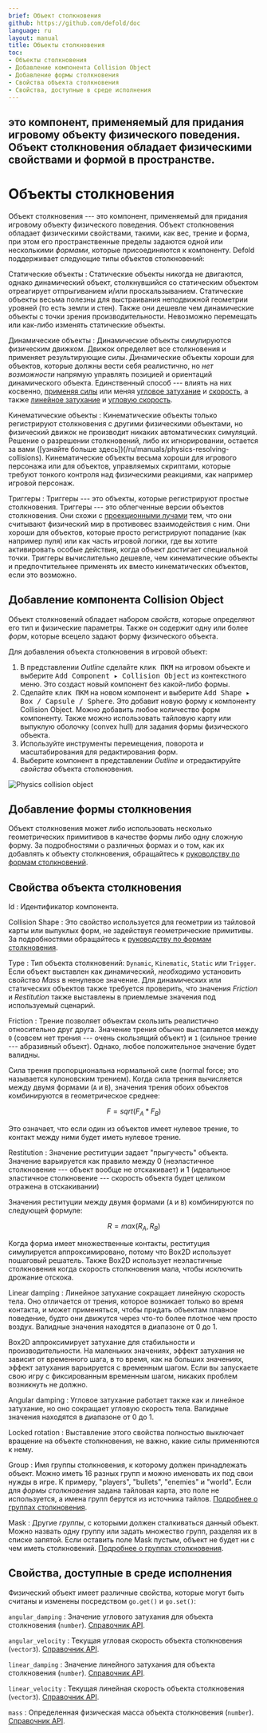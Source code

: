 ```yaml
---
brief: Объект столкновения
github: https://github.com/defold/doc
language: ru
layout: manual
title: Объекты столкновения
toc:
- Объекты столкновения
- Добавление компонента Collision Object
- Добавление формы столкновения
- Свойства объекта столкновения
- Свойства, доступные в среде исполнения
---
```


это компонент, применяемый для придания игровому объекту физического поведения. Объект столкновения обладает физическими свойствами и формой в пространстве.
---

# Объекты столкновения

Объект столкновения --- это компонент, применяемый для придания игровому объекту физического поведения. Объект столкновения обладает физическими свойствами, такими, как вес, трение и форма, при этом его пространственные пределы задаются одной или несколькими _формами_, которые присоединяются к компоненту. Defold поддерживает следующие типы объектов столкновений:

Статические объекты
: Статические объекты никогда не двигаются, однако динамический объект, столкнувшийся со статическим объектом отреагирует отпрыгиванием и/или проскальзыванием. Статические объекты весьма полезны для выстраивания неподвижной геометрии уровней (то есть земли и стен). Также они дешевле чем динамические объекты с точки зрения производительности. Невозможно перемещать или как-либо изменять статические объекты.

Динамические объекты
: Динамические объекты симулируются физическим движком. Движок определяет все столкновения и применяет результирующие силы. Динамические объекты хороши для объектов, которые должны вести себя реалистично, но *нет возможности* напрямую управлять позицией и ориентаций динамического объекта. Единственный способ --- влиять на них косвенно, [применяя силы](/ref/physics/#apply_force) или меняя [угловое затухание](/ref/stable/physics/#angular_damping) и [скорость](/ref/stable/physics/#linear_velocity), а также [линейное затухание](/ref/stable/physics/#linear_damping) и [угловую скорость](/ref/stable/physics/#angular_velocity).

Кинематические объекты
: Кинематические объекты только регистрируют столкновения с другими физическими объектами, но физический движок не производит никаких автоматических симуляций. Решение о разрешении столкновений, либо их игнорировании, остается за вами ([узнайте больше здесь])(/ru/manuals/physics-resolving-collisions). Кинематические объекты весьма хороши для игрового персонажа или для объектов, управляемых скриптами, которые требуют тонкого контроля над физическими реакциями, как например игровой персонаж.

Триггеры
: Триггеры --- это объекты, которые регистрируют простые столкновения. Триггеры --- это облегченные версии объектов столкновения. Они схожи с [проекционными лучами](/manuals/physics-ray-cast) тем, что они считывают физический мир в противовес взаимодействия с ним. Они хороши для объектов, которые просто регистрируют попадание (как например пуля) или как часть игровой логики, где вы хотите активировать особые действия, когда объект достигает специальной точки. Триггеры вычислительно дешевле, чем кинематические объекты и предпочтительнее применять их вместо кинематических объектов, если это возможно.


## Добавление компонента Collision Object

Объект столкновений обладает набором *свойств*, которые определяют его тип и физические параметры. Также он содержит одну или более *форм*, которые всецело задают форму физического объекта.

Для добавления объекта столкновения в игровой объект:

1. В представлении *Outline* сделайте <kbd>клик ПКМ</kbd> на игровом объекте и выберите <kbd>Add Component ▸ Collision Object</kbd> из контекстного меню. Это создаст новый компонент без какой-либо формы.
2. Сделайте <kbd>клик ПКМ</kbd> на новом компонент и выберите <kbd>Add Shape ▸ Box / Capsule / Sphere</kbd>. Это добавит новую форму к компоненту Collision Object. Можно добавить любое количество форм компоненту. Также можно использовать тайловую карту или выпуклую оболочку (convex hull) для задания формы физического объекта.
3. Используйте инструменты перемещения, поворота и масштабирования для редактирования форм.
4. Выберите компонент в представлении *Outline* и отредактируйте *свойства* объекта столкновения.

![Physics collision object](/manuals/images/physics/collision_object.png)


## Добавление формы столкновения

Объект столкновения может либо использовать несколько геометрических примитивов в качестве формы либо одну сложную форму. За подробностями о различных формах и о том, как их добавлять к объекту столкновения, обращайтесь к [руководству по формам столкновений](/ru/manuals/physics-shapes).


## Свойства объекта столкновения

Id
: Идентификатор компонента.

Collision Shape
: Это свойство используется для геометрии из тайловой карты или выпуклых форм, не задействуя геометрические примитивы. За подробностями обращайтесь к [руководству по формам столкновения](/ru/manuals/physics-shapes).

Type
: Тип объекта столкновений: `Dynamic`, `Kinematic`, `Static` или `Trigger`. Если объект выставлен как динамический, _необходимо_ установить свойство *Mass* в ненулевое значение. Для динамических или статических объектов также требуется проверить, что значения *Friction* и *Restitution* также выставлены в приемлемые значения под используемый сценарий.

Friction
: Трение позволяет объектам скользить реалистично относительно друг друга. Значение трения обычно выставляется между `0` (совсем нет трения --- очень скользящий объект) и `1` (сильное трение --- абразивный объект). Однако, любое положительное значение будет валидны.

  Сила трения пропорциональна нормальной силе (normal force; это называется кулоновским трением). Когда сила трения вычисляется между двумя формами (`A` и `B`), значения трения обоих объектов комбинируются в геометрическое среднее:

```math
  F = sqrt( F_A * F_B )
```

  Это означает, что если один из объектов имеет нулевое трение, то контакт между ними будет иметь нулевое трение.

Restitution
: Значение реституции задает "прыгучесть" объекта. Значение варьируется как правило между 0 (неэластичное столкновение --- объект вообще не отскакивает) и 1 (идеальное эластичное столкновение --- скорость объекта будет целиком отражена в отскакивании)

  Значения реституции между двумя формами (`A` и `B`) комбинируются по следующей формуле:

```math
  R = max( R_A, R_B )
```

  Когда форма имеет множественные контакты, реституция симулируется аппроксимировано, потому что Box2D использует пошаговый решатель. Также Box2D использует неэластичные столкновения когда скорость столкновения мала, чтобы исключить дрожание отскока.

Linear damping
: Линейное затухание сокращает линейную скорость тела. Оно отличается от трения, которое возникает только во время контакта, и может применяться, чтобы придать объектам плавное поведение, будто они движутся через что-то более плотное чем просто воздух. Валидные значения находятся в диапазоне от 0 до 1.

  Box2D аппроксимирует затухание для стабильности и производительности. На маленьких значениях, эффект затухания не зависит от временного шага, в то время, как на больших значениях, эффект затухания варьируется с временным шагом. Если вы запускаете свою игру с фиксированным временным шагом, никаких проблем возникнуть не должно.

Angular damping
: Угловое затухание работает также как и линейное затухание, но оно сокращает угловую скорость тела. Валидные значения находятся в диапазоне от 0 до 1.

Locked rotation
: Выставление этого свойства полностью выключает вращение на объекте столкновения, не важно, какие силы применяются к нему.

Group
: Имя группы столкновения, к которому должен принадлежать объект. Можно иметь 16 разных групп и можно именовать их под свои нужды в игре. К примеру,  "players", "bullets", "enemies" и "world". Если для *формы столкновения* задана тайловая карта, это поле не используется, а имена групп берутся из источника тайлов. [Подробнее о группах столкновения](/ru/manuals/physics-groups).

Mask
: Другие _группы_, с которыми должен сталкиваться данный объект. Можно назвать одну группу или задать множество групп, разделяя их в списке запятой. Если оставить поле Mask пустым, объект не будет ни с чем иметь столкновений. [Подробнее о группах столкновения](/ru/manuals/physics-groups).


## Свойства, доступные в среде исполнения

Физический объект имеет различные свойства, которые могут быть считаны и изменены посредством `go.get()` и `go.set()`:

`angular_damping`
: Значение углового затухания для объекта столкновения (`number`). [Справочник API](/ref/physics/#angular_damping).

`angular_velocity`
: Текущая угловая скорость объекта столкновения (`vector3`). [Справочник API](/ref/physics/#angular_velocity).

`linear_damping`
: Значение линейного затухания для объекта столкновения (`number`). [Справочник API](/ref/physics/#linear_damping).

`linear_velocity`
: Текущая линейная скорость объекта столкновения (`vector3`). [Справочник API](/ref/physics/#linear_velocity).

`mass`
: Определенная физическая масса объекта столкновения (`number`). [Справочник API](/ref/physics/#mass).